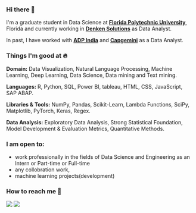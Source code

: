 ### Hi there 👋

<!--
**MownikaKonamaneni/MownikaKonamaneni** is a ✨ _special_ ✨ repository because its `README.md` (this file) appears on your GitHub profile.
-->
I'm a graduate student in Data Science at [**Florida Polytechnic University**](https://floridapoly.edu/), Florida and currently working in [**Denken Solutions**](https://denkensolutions.com/) as Data Analyst. 

In past, I have worked with [**ADP India**](https://in.adp.com/) and [**Capgemini**](https://www.capgemini.com/) as a Data Analyst. 

### Things I'm good at :fire:

**Domain:** Data Visualization, Natural Language Processing, Machine Learning, Deep Learning, Data Science, Data mining and Text mining.

**Languages:**  R, Python, SQL, Power BI, tableau, HTML, CSS, JavaScript, SAP ABAP.

**Libraries & Tools:** NumPy, Pandas, Scikit-Learn, Lambda Functions, SciPy, Matplotlib, PyTorch, Keras, Regex.

**Data Analysis:** Exploratory Data Analysis, Strong Statistical Foundation, Model Development & Evaluation Metrics, Quantitative Methods.

### I am open to:

- work professionally in the fields of Data Science and Engineering as an Intern or Part-time or Full-time
- any collobration work,
- machine learning projects(development)

### How to reach me 📱


[<img target= "_blank" src= "https://img.icons8.com/?size=1x&id=108806&format=png"/>](mailto:mownikamonu@gmail.com) [<img target= "_blank" src="https://img.icons8.com/?size=1x&id=108812&format=png">](https://www.linkedin.com/in/mownika-k-40970715b/)
